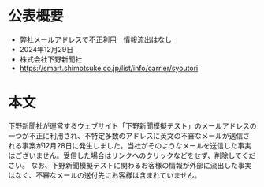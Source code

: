 # 公表概要
- 弊社メールアドレスで不正利用　情報流出はなし
- 2024年12月29日
- 株式会社下野新聞社
- https://smart.shimotsuke.co.jp/list/info/carrier/syoutori

# 本文
下野新聞社が運営するウェブサイト「下野新聞模擬テスト」のメールアドレスの一つが不正に利用され、不特定多数のアドレスに英文の不審なメールが送信される事案が12月28日に発生しました。当社がそのようなメールを送信した事実はございません。受信した場合はリンクへのクリックなどをせず、削除してください。
なお、下野新聞模擬テストに関わるお客様の情報が外部に流出した事実はなく、不審なメールの送付先にお客様は含まれていません。
